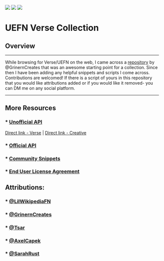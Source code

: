 ![](https://github.com/LilWikipedia/UEFNVersePocketWiki/assets/78571191/a894c872-b4e0-492e-b7dd-2c79dc971abe) ![](https://github.com/LilWikipedia/UEFNVersePocketWiki/assets/78571191/fe7cbe1e-1b77-49b4-b4aa-a6c6866882ce) ![](https://github.com/LilWikipedia/UEFNVersePocketWiki/assets/78571191/16c1ae8d-0299-4f94-81dd-8c8997188c76)

# UEFN Verse Collection
## Overview
***
While browsing for Verse/UEFN on the web, I came across a [repository](https://github.com/MadsMGrin/Verse) by @GrinernCreates that was an awesome starting point for a collection. Since then I have been adding any helpful snippets and scripts I come across. Contributions are welcomed! If there is a script of yours in this repository that you would like attributions added or if you would like it removed- you can DM me on any social platform.
***
## More Resources

### * [Unofficial API](https://fncwiki.com)
[Direct link - Verse](https://www.verse.fncwiki.com) | [Direct link - Creative](https://www.creative.fncwiki.com)
### * [Official API](https://dev.epicgames.com/documentation/en-us/uefn/verse-api)
### * [Community Snippets](https://dev.epicgames.com/community/fortnite/snippets)
### * [End User License Agreement](https://www.unrealengine.com/eula)

## Attributions:

### * [@LilWikipediaFN](https://allmylinks.com/lilwikipedia)
### * [@GrinernCreates](https://twitter.com/GrinernCreates)
### * [@Tsar](https://youtube.com/@TsarShorts)
### * [@AxelCapek](https://x.com/AxelCapek)
### * [@SarahRust](https://dev.epicgames.com/community/profile/5B4Z8/summergrrrl)
